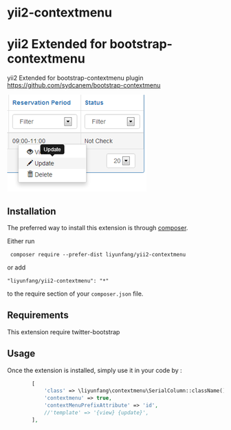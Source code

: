 # yii2-contextmenu
yii2 Extended for bootstrap-contextmenu
===============================
yii2 Extended for bootstrap-contextmenu plugin https://github.com/sydcanem/bootstrap-contextmenu

![Effect picture 1](https://github.com/liyunfang/wr/blob/master/images/yii2-contextmenu-1.png "Effect picture 1")  




Installation
------------

The preferred way to install this extension is through [composer](http://getcomposer.org/download/).

Either run

```
 composer require --prefer-dist liyunfang/yii2-contextmenu
```

or add

```
"liyunfang/yii2-contextmenu": "*"
```

to the require section of your `composer.json` file.

Requirements
------------
This extension require twitter-bootstrap

Usage
-----

Once the extension is installed, simply use it in your code by  :

```php
        [
            'class' => \liyunfang\contextmenu\SerialColumn::className(),
            'contextmenu' => true,
            'contextMenuPrefixAttribute' => 'id',
            //'template' => '{view} {update}', 
        ],
 ```

